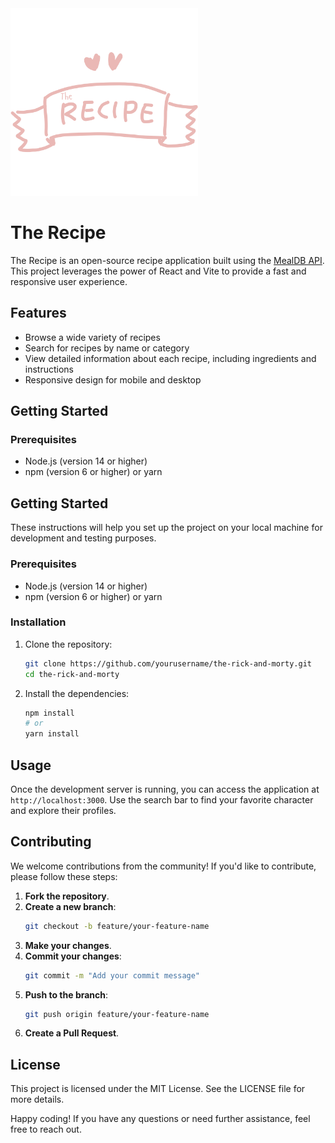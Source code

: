 <img src="./src/assets/logo.svg" width="300" height="300" alt="Logo">

# The Recipe

The Recipe is an open-source recipe application built using the [MealDB API](https://www.themealdb.com/api.php). This project leverages the power of React and Vite to provide a fast and responsive user experience.

## Features

- Browse a wide variety of recipes
- Search for recipes by name or category
- View detailed information about each recipe, including ingredients and instructions
- Responsive design for mobile and desktop

## Getting Started

### Prerequisites

- Node.js (version 14 or higher)
- npm (version 6 or higher) or yarn

## Getting Started

These instructions will help you set up the project on your local machine for development and testing purposes.

### Prerequisites

- Node.js (version 14 or higher)
- npm (version 6 or higher) or yarn

### Installation

1. Clone the repository:
	```sh
	git clone https://github.com/yourusername/the-rick-and-morty.git
	cd the-rick-and-morty
	```

2. Install the dependencies:
	```sh
	npm install
	# or
	yarn install
	```

## Usage

Once the development server is running, you can access the application at `http://localhost:3000`. Use the search bar to find your favorite character and explore their profiles.

## Contributing

We welcome contributions from the community! If you'd like to contribute, please follow these steps:

1. **Fork the repository**.
2. **Create a new branch**:
    ```bash
    git checkout -b feature/your-feature-name
    ```
3. **Make your changes**.
4. **Commit your changes**:
    ```bash
    git commit -m "Add your commit message"
    ```
5. **Push to the branch**:
    ```bash
    git push origin feature/your-feature-name
    ```
6. **Create a Pull Request**.

## License

This project is licensed under the MIT License. See the LICENSE file for more details.


Happy coding! If you have any questions or need further assistance, feel free to reach out.